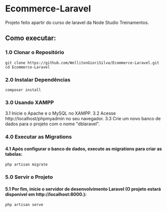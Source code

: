 # Ecommerce-Laravel

Projeto feito apartir do curso de laravel da Node Studio Treinamentos.

## Como executar:

### 1.0 Clonar o Repositório
``git clone https://github.com/WellitonGioriSilva/Ecommerce-Laravel.git``
``cd Ecommerce-Laravel``

### 2.0 Instalar Dependências
``composer install``

### 3.0 Usando XAMPP
3.1 Inicie o Apache e o MySQL no XAMPP.
3.2 Acesse http://localhost/phpmyadmin no seu navegador.
3.3 Crie um novo banco de dados para o projeto com o nome "dblaravel".

### 4.0 Executar as Migrations
#### 4.1 Após configurar o banco de dados, execute as migrations para criar as tabelas:
``php artisan migrate``

### 5.0 Servir o Projeto
#### 5.1 Por fim, inicie o servidor de desenvolvimento Laravel (O projeto estará disponível em http://localhost:8000.):
``php artisan serve``
